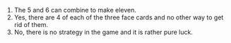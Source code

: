 1. The 5 and 6 can combine to make eleven. 
2. Yes, there are 4 of each of the three face cards and no other way to get rid of them.
3. No, there is no strategy in the game and it is rather pure luck. 